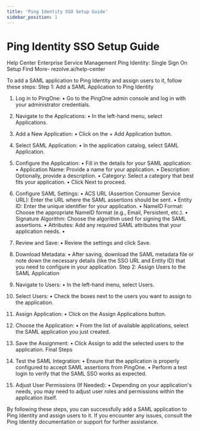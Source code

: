 ```yaml
---
title: 'Ping Identity SSO Setup Guide'
sidebar_position: 1
---
```



# Ping Identity SSO Setup Guide

Help Center
Enterprise Service Management
Ping Identity: Single Sign On
Setup
Find More- rezolve.ai/help-center

To add a SAML application to Ping Identity and assign users to it, follow these steps:
Step 1: Add a SAML Application to Ping Identity
1. Log in to PingOne:
• Go to the PingOne admin console and log in with your administrator credentials.
2. Navigate to the Applications:
• In the left-hand menu, select Applications.
3. Add a New Application:
• Click on the + Add Application button.
4. Select SAML Application:
• In the application catalog, select SAML Application.
5. Configure the Application:
• Fill in the details for your SAML application:
• Application Name: Provide a name for your application.
• Description: Optionally, provide a description.
• Category: Select a category that best fits your application.
• Click Next to proceed.
6. Configure SAML Settings:
• ACS URL (Assertion Consumer Service URL): Enter the URL where the SAML assertions
should be sent.
• Entity ID: Enter the unique identifier for your application.
• NameID Format: Choose the appropriate NameID format (e.g., Email, Persistent, etc.).
• Signature Algorithm: Choose the algorithm used for signing the SAML assertions.
• Attributes: Add any required SAML attributes that your application needs.
•

7. Review and Save:
• Review the settings and click Save.
8. Download Metadata:
• After saving, download the SAML metadata file or note down the necessary details
(like the SSO URL and Entity ID) that you need to configure in your application.
Step 2: Assign Users to the SAML Application
1. Navigate to Users:
• In the left-hand menu, select Users.
2. Select Users:
• Check the boxes next to the users you want to assign to the application.
3. Assign Application:
• Click on the Assign Applications button.
4. Choose the Application:
• From the list of available applications, select the SAML application you just created.
5. Save the Assignment:
• Click Assign to add the selected users to the application.
Final Steps
1. Test the SAML Integration:
• Ensure that the application is properly configured to accept SAML assertions from
PingOne.
• Perform a test login to verify that the SAML SSO works as expected.
2. Adjust User Permissions (If Needed):
• Depending on your application's needs, you may need to adjust user roles and
permissions within the application itself.

By following these steps, you can successfully add a SAML application to Ping Identity and assign
users to it. If you encounter any issues, consult the Ping Identity documentation or support for
further assistance.


